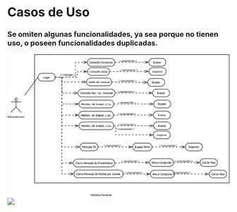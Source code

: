 # Casos de Uso

### Se omiten algunas funcionalidades, ya sea porque no tienen uso, o poseen funcionalidades duplicadas.

![](VentanaPersonalV2.png) ![](VentanaAlumnosV2.png)

